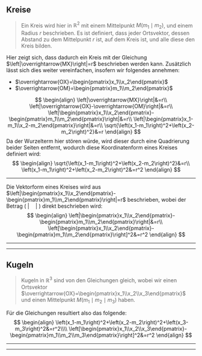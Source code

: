 ## Kreise
> Ein Kreis wird hier in $\mathbb{R}^2$ mit einem Mittelpunkt $M(m_1\mid m_2)$, und einem Radius $r$ beschrieben.
> Es ist definiert, dass jeder Ortsvektor, dessen Abstand zu dem Mittelpunkt $r$ ist, auf dem Kreis ist, und alle diese den Kreis bilden.

Hier zeigt sich, dass dadurch ein Kreis mit der Gleichung $\left|\overrightarrow{MX}\right|=r$ beschrieben werden kann.
Zusätzlich lässt sich dies weiter vereinfachen, insofern wir folgendes annehmen:
- $\overrightarrow{OX}=\begin{pmatrix}x_1\\x_2\end{pmatrix}$
- $\overrightarrow{OM}=\begin{pmatrix}m_1\\m_2\end{pmatrix}$

$$
\begin{align}
	\left|\overrightarrow{MX}\right|&=r\\
	\left|\overrightarrow{OX}-\overrightarrow{OM}\right|&=r\\
	\left|\begin{pmatrix}x_1\\x_2\end{pmatrix}-
		\begin{pmatrix}m_1\\m_2\end{pmatrix}\right|&=r\\
	\left|\begin{pmatrix}x_1-m_1\\x_2-m_2\end{pmatrix}\right|&=r\\
	\sqrt{\left(x_1-m_1\right)^2+\left(x_2-m_2\right)^2}&=r
\end{align}
$$
Da der Wurzelterm hier stören würde, wird dieser durch eine Quadrierung beider Seiten entfernt, wodurch diese Koordinatenform eines Kreises definiert wird:
$$
\begin{align}
	\sqrt{\left(x_1-m_1\right)^2+\left(x_2-m_2\right)^2}&=r\\
	\left(x_1-m_1\right)^2+\left(x_2-m_2\right)^2&=r^2
\end{align}
$$

---
Die Vektorform eines Kreises wird aus $\left|\begin{pmatrix}x_1\\x_2\end{pmatrix}-\begin{pmatrix}m_1\\m_2\end{pmatrix}\right|=r$ beschrieben, wobei der Betrag ( $\left|\quad\right|$ ) direkt beschrieben wird:
$$
\begin{align}
	\left|\begin{pmatrix}x_1\\x_2\end{pmatrix}-\begin{pmatrix}m_1\\m_2\end{pmatrix}\right|&=r\\
	\left[\begin{pmatrix}x_1\\x_2\end{pmatrix}-\begin{pmatrix}m_1\\m_2\end{pmatrix}\right]^2&=r^2
\end{align}
$$

---
---
## Kugeln
> Kugeln in $\mathbb{R}^3$ sind von den Gleichungen gleich, wobei wir einen Ortsvektor $\overrightarrow{OX}=\begin{pmatrix}x_1\\x_2\\x_3\end{pmatrix}$ und einen Mittelpunkt $M(m_1\mid m_2\mid m_3)$ haben.

Für die Gleichungen resultiert also das folgende:
$$
\begin{align}
	\left(x_1-m_1\right)^2+\left(x_2-m_2\right)^2+\left(x_3-m_3\right)^2&=r^2\\\\
	\left[\begin{pmatrix}x_1\\x_2\\x_3\end{pmatrix}-\begin{pmatrix}m_1\\m_2\\m_3\end{pmatrix}\right]^2&=r^2
\end{align}
$$

---
---